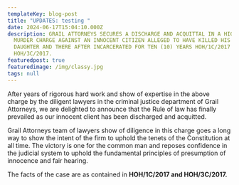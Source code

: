 ```yaml
---
templateKey: blog-post
title: "UPDATES: testing "
date: 2024-06-17T15:04:10.000Z
description: GRAIL ATTORNEYS SECURES A DISCHARGE AND ACQUITTAL IN A HIGH PROFILE
  MURDER CHARGE AGAINST AN INNOCENT CITIZEN ALLEGED TO HAVE KILLED HIS WIFE AND
  DAUGHTER AND THERE AFTER INCARCERATED FOR TEN (10) YEARS HOH/1C/2017 AND
  HOH/3C/2017.
featuredpost: true
featuredimage: /img/classy.jpg
tags: null
---
```



  

After years of rigorous hard work and show of expertise in the above charge by the diligent lawyers in the criminal justice department of Grail Attorneys, 
 we are delighted to announce that the Rule of law has finally prevailed as our innocent client has been discharged and acquitted.

 Grail Attorneys team of lawyers show of diligence in this charge goes a long way to show the intent of the firm to uphold the tenets of the Constitution at all time. The victory is one for the common man and reposes confidence in the judicial system to uphold the fundamental principles of presumption of innocence and fair hearing.

 The facts of the case are as contained in **HOH/1C/2017 and HOH/3C/2017.**







